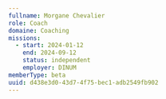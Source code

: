 ```yaml
---
fullname: Morgane Chevalier
role: Coach
domaine: Coaching
missions:
  - start: 2024-01-12
    end: 2024-09-12
    status: independent
    employer: DINUM
memberType: beta
uuid: d438e3d0-43d7-4f75-bec1-adb2549fb902
---
```

